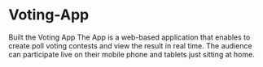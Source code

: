 # Voting-App
Built the Voting App
The App is a web-based application that enables to create poll voting contests and view the result in real time. The audience can participate live on their mobile phone and tablets just sitting at home.
